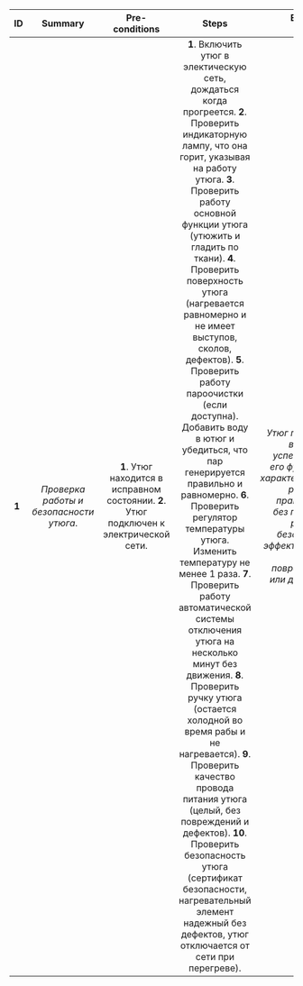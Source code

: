 ID | Summary | Pre-conditions | Steps | Expected results
:--|:-------:|:--------------:|:-----:|-----------------:
**1** | *Проверка работы и безопасности утюга*. | **1**. Утюг находится в исправном состоянии. **2**. Утюг подключен к электрической сети. | **1**. Включить утюг в электическую сеть, дождаться когда прогреется. **2**. Проверить индикаторную лампу, что она горит, указывая на работу утюга. **3**. Проверить работу основной функции утюга (утюжить и гладить по ткани).  **4**. Проверить поверхность утюга (нагревается равномерно и не имеет выступов, сколов, дефектов). **5**. Проверить работу пароочистки (если доступна). Добавить воду в ютюг и убедиться, что пар генерируется правильно и равномерно. **6**. Проверить регулятор температуры утюга. Изменить температуру не менее 1 раза. **7**. Проверить работу автоматической системы отключения утюга на несколько минут без движения.  **8**. Проверить ручку утюга (остается холодной во время рабы и не нагревается). **9**. Проверить качество провода питания утюга (целый, без повреждений и дефектов). **10**. Проверить безопасность утюга (сертификат безопасности, нагревательный элемент надежный без дефектов, утюг отключается от сети при перегреве).   | *Утюг проходит все тесты успешно, все его функции и характеристики работают правильно и без проблем, работает безопасно и эффективно, не имеет повреждений или дефектов*. 
